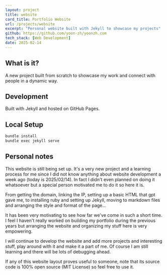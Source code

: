 ```yaml
---
layout: project
title: website
card_title: Portfolio Website
url: /projects/website
excerpt: "Personal website built with Jekyll to showcase my projects"
github: https://github.com/yoon-zh/yoonzh.com
tech_stack: [Web Development]
date: 2025-02-14
---
```


## What is it?

A new project built from scratch to showcase my work and connect with people in a dynamic way.

## Development

Built with Jekyll and hosted on GitHub Pages.

## Local Setup
```bash
bundle install
bundle exec jekyll serve
```

## Personal notes

This website is still being set up. It's a very new project and a learning process for me since I did not know anything about website development a week ago (today is 2025/02/14). In fact I didn't even planned on doing it whatsoever but a special person motivated me to do it so here it is.

From getting the domain, linking the IP, setting up a basic HTML that gpt gave me, to installing ruby and setting up Jekyll, moving to markdown files and arranging the style and format of the page...

It has been very motivating to see how far we've come in such a short time. I feel I haven't really worked on building my portfolio during the previous years but arranging the website and organizing my stuff here is very empowering.

I will continue to develop the website and add more projects and interesting stuff, play around with it and make it a part of me. Of course I am still learning and there will be lots of debugging ahead.

If any of this website layout proves useful to someone, note that its source code is 100% open source (MIT License) so feel free to use it. <a href="https://github.com/yoon-zh/yoonzh.com" target="_blank" class="pdf-link"><i class="fab fa-github"></i></a>

<!--Written by Jorge Porras (2025)-->